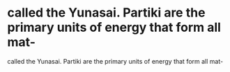 # called the Yunasai. Partiki are the primary units of energy that form all mat-

called the Yunasai. Partiki are the primary units of energy that form all mat-
